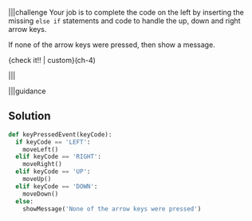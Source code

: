 |||challenge
Your job is to complete the code on the left by inserting the missing `else if` statements and code to handle the up, down and right arrow keys.

If none of the arrow keys were pressed, then show a message.

{check it!! | custom}(ch-4)

|||

|||guidance
## Solution

```python
def keyPressedEvent(keyCode):
  if keyCode == 'LEFT':
    moveLeft()
  elif keyCode == 'RIGHT':
    moveRight()
  elif keyCode == 'UP':
    moveUp()
  elif keyCode == 'DOWN':
    moveDown()
  else:
    showMessage('None of the arrow keys were pressed')
```